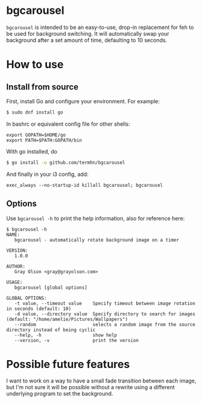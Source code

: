 # bgcarousel

`bgcarousel` is intended to be an easy-to-use, drop-in replacement for feh to be used for background switching. It will automatically
swap your background after a set amount of time, defaulting to 10 seconds.

# How to use

## Install from source

First, install Go and configure your environment. For example:

```sh
$ sudo dnf install go
```
In bashrc or equivalent config file for other shells:
```
export GOPATH=$HOME/go
export PATH=$PATH:GOPATH/bin
```

With go installed, do

```sh
$ go install -u github.com/termhn/bgcarousel
```
And finally in your i3 config, add:

```
exec_always --no-startup-id killall bgcarousel; bgcarousel
```

## Options
Use `bgcarousel -h` to print the help information, also for reference here:
```
$ bgcarousel -h
NAME:
   bgcarousel - automatically rotate background image on a timer
   
VERSION:
   1.0.0
   
AUTHOR:
   Gray Olson <gray@grayolson.com>
   
USAGE:
   bgcarousel [global options]
   
GLOBAL OPTIONS:
   -t value, --timeout value    Specify timeout between image rotation in seconds (default: 10)
   -d value, --directory value  Specify directory to search for images (default: "/home/amelie/Pictures/Wallpapers")
   --random                     selects a random image from the source directory instead of being cyclic
   --help, -h                   show help
   --version, -v                print the version
```
# Possible future features
I want to work on a way to have a small fade transition between each image, but I'm not sure it will be possible 
without a rewrite using a different underlying program to set the background.

